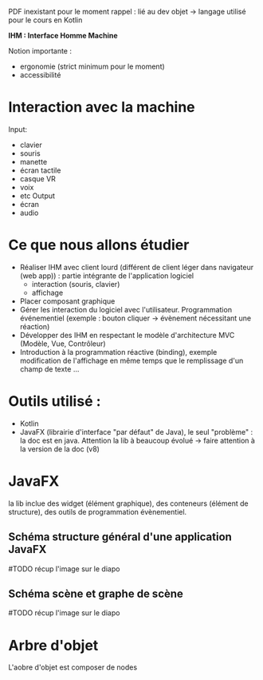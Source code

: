 PDF inexistant pour le moment
rappel : lié au dev objet -> langage utilisé pour le cours en Kotlin

**IHM : Interface Homme Machine**

Notion importante :
- ergonomie (strict minimum pour le moment)
- accessibilité

# Interaction avec la machine
Input: 
- clavier
- souris
- manette
- écran tactile
- casque VR
- voix
- etc
Output
- écran
- audio
# Ce que nous allons étudier
- Réaliser IHM avec client lourd (différent de client léger dans navigateur (web app)) : partie intégrante de l'application logiciel
	- interaction (souris, clavier)
	- affichage
- Placer composant graphique
- Gérer les interaction du logiciel avec l'utilisateur. Programmation événementiel (exemple : bouton cliquer -> évènement nécessitant une réaction)
- Développer des IHM en respectant le modèle d'architecture MVC (Modèle, Vue, Contrôleur)
- Introduction à la programmation réactive (binding), exemple modification de l'affichage en même temps que le remplissage d'un champ de texte ...
# Outils utilisé :
- Kotlin
- JavaFX (librairie d'interface "par défaut" de Java), le seul "problème" : la doc est en java. Attention la lib à beaucoup évolué -> faire attention à la version de la doc (v8)
# JavaFX
la lib inclue des widget (élément graphique), des conteneurs (élément de structure), des outils de programmation évènementiel.
## Schéma structure général d'une application JavaFX
#TODO récup l'image sur le diapo
## Schéma scène et graphe de scène
#TODO récup l'image sur le diapo
# Arbre d'objet
L'aobre d'objet est composer de nodes